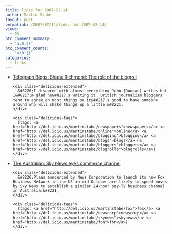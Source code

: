```yaml
---
title: links for 2007-07-14
author: Martin Stabe
layout: post
permalink: /2007/07/14/links-for-2007-07-14/
views:
  - 93
btc_comment_summary:
  - 'a:0:{}'
btc_comment_counts:
  - 'a:0:{}'
categories:
  - links
---
```

<ul class="delicious">
  <li>
    <div class="delicious-link">
      <a href="http://blogs.telegraph.co.uk/technology/shanerichmond/july07/blogroll.htm">Telegraph Blogs: Shane Richmond: The role of the blogroll</a>
    </div>
    
    <div class="delicious-extended">
      &#8220;I disagree with almost everything John [Duncan] writes but I&#8217;m glad he&#8217;s writing it. British journalism bloggers tend to agree on most things so it&#8217;s good to have someone around who will shake things up a little.&#8221;
    </div>
    
    <div class="delicious-tags">
      (tags: <a href="http://del.icio.us/martinstabe/newspapers">newspapers</a> <a href="http://del.icio.us/martinstabe/online">online</a> <a href="http://del.icio.us/martinstabe/blogging">blogging</a> <a href="http://del.icio.us/martinstabe/blogs">blogs</a> <a href="http://del.icio.us/martinstabe/bloggers">bloggers</a> <a href="http://del.icio.us/martinstabe/blogrolls">blogrolls</a>)
    </div>
  </li>
  
  <li>
    <div class="delicious-link">
      <a href="http://theaustralian.news.com.au/story/0,,22064690-7582,00.html?from=public_rss">The Australian: Sky News eyes commerce channel</a>
    </div>
    
    <div class="delicious-extended">
      &#8220;Plans announced by News Corporation to launch its new Fox Business Network in the US in mid-October are likely to speed moves by Sky News to establish a similar 24-hour pay-TV business channel in Australia.&#8221;
    </div>
    
    <div class="delicious-tags">
      (tags: <a href="http://del.icio.us/martinstabe/fox">fox</a> <a href="http://del.icio.us/martinstabe/newscorp">newscorp</a> <a href="http://del.icio.us/martinstabe/skynews">skynews</a> <a href="http://del.icio.us/martinstabe/fbn">fbn</a>)
    </div>
  </li>
</ul>